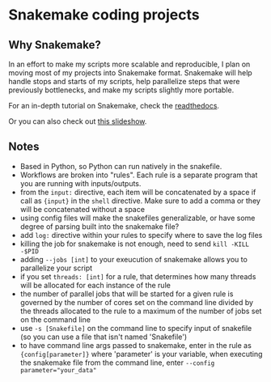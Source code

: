 # Snakemake coding projects

## Why Snakemake?
In an effort to make my scripts more scalable and reproducible, I plan on moving most of my projects into Snakemake format. Snakemake will help handle stops and starts of my scripts, help parallelize steps that were previously bottlenecks, and make my scripts slightly more portable.

For an in-depth tutorial on Snakemake, check the [readthedocs](https://snakemake.readthedocs.io/en/stable/index.html).

Or you can also check out [this slideshow](http://slides.com/johanneskoester/snakemake-tutorial#/1).

## Notes
* Based in Python, so Python can run natively in the snakefile.
* Workflows are broken into "rules". Each rule is a separate program that you are running with inputs/outputs.
* from the `input:` directive, each item will be concatenated by a space if call as `{input}` in the `shell` directive. Make sure to add a comma or they will be concatenated without a space
* using config files will make the snakefiles generalizable, or have some degree of parsing built into the snakemake file?
* add `log:` directive within your rules to specify where to save the log files
* killing the job for snakemake is not enough, need to send `kill -KILL -$PID`
* adding `--jobs [int]` to your exeucution of snakemake allows you to parallelize your script
* if you set `threads: [int]` for a rule, that determines how many threads will be allocated for each instance of the rule
* the number of parallel jobs that will be started for a given rule is governed by the number of cores set on the command line divided by the threads allocated to the rule to a maximum of the number of jobs set on the command line
* use `-s [Snakefile]` on the command line to specify input of snakefile (so you can use a file that isn't named 'Snakefile')
* to have command line args passed to snakemake, enter in the rule as `{config[parameter]}` where 'parameter' is your variable, when executing the snakemake file from the command line, enter `--config parameter="your_data"`

